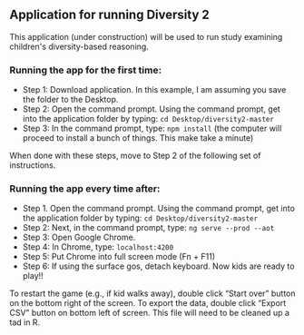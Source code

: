 ## Application for running Diversity 2

This application (under construction) will be used to run study examining children's diversity-based reasoning. 


### Running the app for the first time: 
- Step 1: Download application. In this example, I am assuming you save the folder to the Desktop.
- Step 2: Open the command prompt. Using the command prompt, get into the application folder by typing: `cd Desktop/diversity2-master`
- Step 3: In the command prompt, type: `npm install`  (the computer will proceed to install a bunch of things. This make take a minute)


When done with these steps, move to Step 2 of the following set of instructions.

### Running the app every time after: 
- Step 1. Open the command prompt. Using the command prompt, get into the application folder by typing: `cd Desktop/diversity2-master`
- Step 2: Next, in the command prompt, type: `ng serve --prod --aot` 
- Step 3: Open Google Chrome. 
- Step 4: In Chrome, type: `localhost:4200`
- Step 5: Put Chrome into full screen mode (Fn + F11)
- Step 6: If using the surface gos, detach keyboard. Now kids are ready to play!! 


To restart the game (e.g., if kid walks away), double click “Start over” button on the bottom right of the screen. To export the data, double click “Export CSV” button on bottom left of screen. This file will need to be cleaned up a tad in R.
